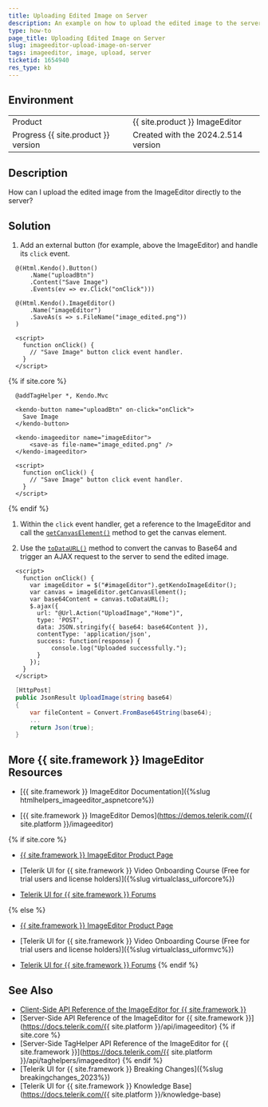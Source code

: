 ```yaml
---
title: Uploading Edited Image on Server
description: An example on how to upload the edited image to the server when using the Telerik UI for {{ site.framework }} ImageEditor.
type: how-to
page_title: Uploading Edited Image on Server
slug: imageeditor-upload-image-on-server
tags: imageeditor, image, upload, server
ticketid: 1654940
res_type: kb
---
```


## Environment

<table>
 <tr>
  <td>Product</td>
  <td>{{ site.product }} ImageEditor</td>
 </tr>
 <tr>
  <td>Progress {{ site.product }} version</td>
  <td>Created with the 2024.2.514 version</td>
 </tr>
</table>

## Description

How can I upload the edited image from the ImageEditor directly to the server?

## Solution

1. Add an external button (for example, above the ImageEditor) and handle its `click` event.

  ```HtmlHelper
    @(Html.Kendo().Button()
        .Name("uploadBtn")
        .Content("Save Image")
        .Events(ev => ev.Click("onClick")))

    @(Html.Kendo().ImageEditor()
        .Name("imageEditor")
        .SaveAs(s => s.FileName("image_edited.png"))
    )

    <script>
      function onClick() {
        // "Save Image" button click event handler.
      }
    </script>
  ```
  {% if site.core %}
  ```TagHelper
    @addTagHelper *, Kendo.Mvc

    <kendo-button name="uploadBtn" on-click="onClick">
      Save Image
    </kendo-button>

    <kendo-imageeditor name="imageEditor">
        <save-as file-name="image_edited.png" />
    </kendo-imageeditor>

    <script>
      function onClick() {
        // "Save Image" button click event handler.
      }
    </script>
  ```
  {% endif %}

1. Within the `click` event handler, get a reference to the ImageEditor and call the [`getCanvasElement()`](https://docs.telerik.com/kendo-ui/api/javascript/ui/imageeditor/methods/getcanvaselement) method to get the canvas element.

1. Use the [`toDataURL()`](https://developer.mozilla.org/en-US/docs/Web/API/HTMLCanvasElement/toDataURL) method to convert the canvas to Base64 and trigger an AJAX request to the server to send the edited image.

  ```JS scripts
    <script>
      function onClick() {
        var imageEditor = $("#imageEditor").getKendoImageEditor();
        var canvas = imageEditor.getCanvasElement();
        var base64Content = canvas.toDataURL();
        $.ajax({
          url: "@Url.Action("UploadImage","Home")",
          type: 'POST',
          data: JSON.stringify({ base64: base64Content }),
          contentType: 'application/json',
          success: function(response) {
              console.log("Uploaded successfully.");
          }
        });
      }
    </script>
  ```
  ```C# HomeController.cs
    [HttpPost]
    public JsonResult UploadImage(string base64)
    {
        var fileContent = Convert.FromBase64String(base64);
        ...
        return Json(true);
    }
  ```

## More {{ site.framework }} ImageEditor Resources

* [{{ site.framework }} ImageEditor Documentation]({%slug htmlhelpers_imageeditor_aspnetcore%})

* [{{ site.framework }} ImageEditor Demos](https://demos.telerik.com/{{ site.platform }}/imageeditor)

{% if site.core %}
* [{{ site.framework }} ImageEditor Product Page](https://www.telerik.com/aspnet-core-ui/image-editor)

* [Telerik UI for {{ site.framework }} Video Onboarding Course (Free for trial users and license holders)]({%slug virtualclass_uiforcore%})

* [Telerik UI for {{ site.framework }} Forums](https://www.telerik.com/forums/aspnet-core-ui)

{% else %}
* [{{ site.framework }} ImageEditor Product Page](https://www.telerik.com/aspnet-mvc/image-editor)

* [Telerik UI for {{ site.framework }} Video Onboarding Course (Free for trial users and license holders)]({%slug virtualclass_uiformvc%})

* [Telerik UI for {{ site.framework }} Forums](https://www.telerik.com/forums/aspnet-mvc)
{% endif %}

## See Also

* [Client-Side API Reference of the ImageEditor for {{ site.framework }}](https://docs.telerik.com/kendo-ui/api/javascript/ui/imageeditor)
* [Server-Side API Reference of the ImageEditor for {{ site.framework }}](https://docs.telerik.com/{{ site.platform }}/api/imageeditor)
{% if site.core %}
* [Server-Side TagHelper API Reference of the ImageEditor for {{ site.framework }}](https://docs.telerik.com/{{ site.platform }}/api/taghelpers/imageeditor)
{% endif %}
* [Telerik UI for {{ site.framework }} Breaking Changes]({%slug breakingchanges_2023%})
* [Telerik UI for {{ site.framework }} Knowledge Base](https://docs.telerik.com/{{ site.platform }}/knowledge-base)
